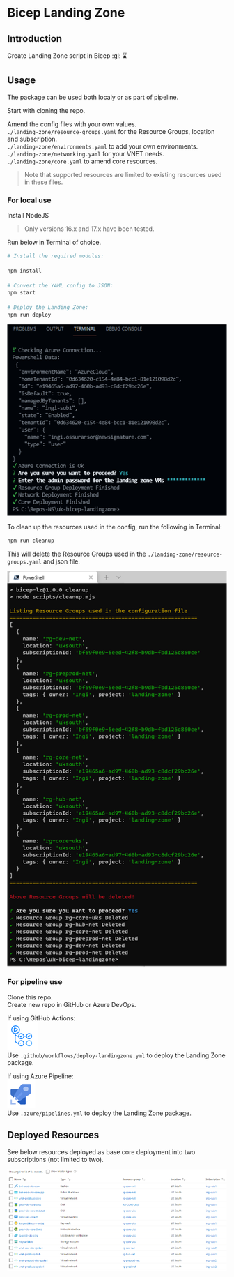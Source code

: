 # Bicep Landing Zone

## Introduction
Create Landing Zone script in Bicep
:gl:
⌛

## Usage
The package can be used both localy or as part of pipeline.

Start with cloning the repo.  

Amend the config files with your own values.  
`./landing-zone/resource-groups.yaml` for the Resource Groups, location and subscription.  
`./landing-zone/environments.yaml` to add your own environments.  
`./landing-zone/networking.yaml` for your VNET needs.  
`./landing-zone/core.yaml` to amend core resources.  

>Note that supported resources are limited to existing resources used in these files.  

### For local use
Install NodeJS  
>Only versions 16.x and 17.x have been tested.  

Run below in Terminal of choice.  
```bash
# Install the required modules:  

npm install

# Convert the YAML config to JSON:  
npm start

# Deploy the Landing Zone:  
npm run deploy
```  
![console](.attachments/console.png)  

To clean up the resources used in the config, run the following in Terminal:  
```bash
npm run cleanup
```
This will delete the Resource Groups used in the `./landing-zone/resource-groups.yaml` and json file.  

![cleanup](.attachments/cleanup.png)  


### For pipeline use  
Clone this repo.  
Create new repo in GitHub or Azure DevOps.  

If using GitHub Actions:  
![console](.attachments/actions.png)  
Use `.github/workflows/deploy-landingzone.yml` to deploy the Landing Zone package.  

If using Azure Pipeline:  
![console](.attachments/pipeline.png)  
Use `.azure/pipelines.yml` to deploy the Landing Zone package.  


## Deployed Resources  
See below resources deployed as base core deployment into two subscriptions (not limited to two).

![resources](.attachments/resources.png)  
